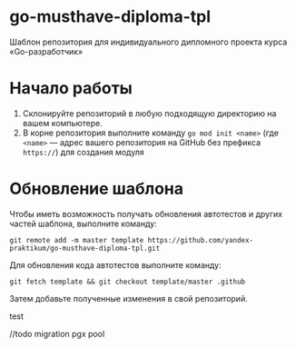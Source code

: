# go-musthave-diploma-tpl

Шаблон репозитория для индивидуального дипломного проекта курса «Go-разработчик»

# Начало работы

1. Склонируйте репозиторий в любую подходящую директорию на вашем компьютере.
2. В корне репозитория выполните команду `go mod init <name>` (где `<name>` — адрес вашего репозитория на GitHub без
   префикса `https://`) для создания модуля

# Обновление шаблона

Чтобы иметь возможность получать обновления автотестов и других частей шаблона, выполните команду:

```
git remote add -m master template https://github.com/yandex-praktikum/go-musthave-diploma-tpl.git
```

Для обновления кода автотестов выполните команду:

```
git fetch template && git checkout template/master .github
```

Затем добавьте полученные изменения в свой репозиторий.

test

//todo
migration
pgx pool

